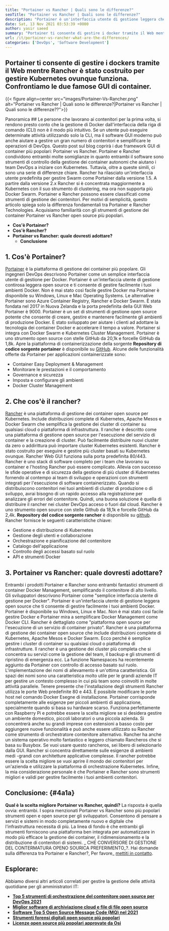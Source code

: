```yaml
---
title: "Portainer vs Rancher | Quali sono le differenze?" 
seoTitle: "Portainer vs Rancher | Quali sono le differenze?" 
description: "Portainer è un'interfaccia utente di gestione leggera che ti consente di gestire facilmente i tuoi diversi ambienti Docker mentre Rancher è stato costruito per gestire Kubernetes ovunque funziona." 
date: Sat, 13 Nov 2021 03:53:39 +0000
author: yasir saeed
summary: "Portainer ti consente di gestire i docker tramite il Web mentre Rancher è stato costruito per gestire Kubernetes ovunque funziona. Confrontiamo le due famose GUI di container." 
url: /it/portainer-vs-rancher-what-are-the-differences/
categories: ['DevOps', 'Software Development']
---
```


## Portainer ti consente di gestire i dockers tramite il Web mentre Rancher è stato costruito per gestire Kubernetes ovunque funziona. Confrontiamo le due famose GUI di container.

{{< figure align=center src="images/Portainer-Vs-Rancher.png" alt="Portainer vs Rancher | Quali sono le differenze?|Portainer vs Rancher | Quali sono le differenze??">}}


Panoramica ##
Le persone che lavorano ai contenitori per la prima volta, si rendono presto conto che la gestione di Docker dall'interfaccia della riga di comando (CLI) non è il modo più intuitivo. Se un utente può eseguire determinate attività utilizzando solo la CLI, ma il software GUI moderno può anche aiutare a gestire un gran numero di contenitori e semplificare le operazioni di DevOps. Questo post sul blog coprirà i due framework GUI di container più popolari: Portainer vs Rancher.
Portainer e Rancher condividono entrambi molte somiglianze in quanto entrambi il software sono strumenti di controllo della gestione dei container autonomi che aiutano i team DevOps a iniziare con Kubernetes. Tuttavia, oltre a queste simili, ci sono una serie di differenze chiare. Rancher ha rilasciato un'interfaccia utente predefinita per gestire Swarm come Portainer dalla versione 1.5. A partire dalla versione 2.x Rancher si è concentrata maggiormente a Kubernetes con il suo strumento di clustering, ma ora non supporta più Docker Swarm.
Portainer e Rancher possono essere classificati come strumenti di gestione dei contenitori. Per motivi di semplicità, questo articolo spiega solo la differenza fondamentali tra Portainer e Rancher Technologies. Acquisiamo familiarità con gli strumenti di gestione dei container Portainer vs Rancher open source più popolari.
* **Cos'è Portainer?** 
* **Cos'è Rancher?** 
* **Portainer vs Rancher: quale dovresti adottare?** 
  * **Conclusione** 

## **1. Cos'è Portainer?** 
[Portainer][1] è la piattaforma di gestione dei container più popolare. Gli ingegneri DevOps descrivono Portainer come un semplice interfaccia utente di gestione per Docker. Portainer è un'interfaccia utente di gestione contirosa leggera open source e ti consente di gestire facilmente i tuoi ambienti Docker. Non è mai stato così facile gestire Docker ma Portainer è disponibile su Windows, Linux e Mac Operating Systems. Le alternative Portainer sono Azure Container Registry, Rancher e Docker Swarm. È stata fondata nel 2017 in Nuova Zelanda e la porta predefinita della GUI Web Portainer è 9000.
Portainer è un set di strumenti di gestione open source potente che consente di creare, gestire e mantenere facilmente gli ambienti di produzione Docker. È stato sviluppato per aiutare i clienti ad adottare la tecnologia dei container Docker e accelerare il tempo a valore. Portainer si integra con Docker Swarm e Kubernetes Cluster Management. Portainer è uno strumento open source con stelle GitHub da 20,1k e forcelle GitHub da 1,8k. Apre la piattaforma di containerizzazione della sorgente **Repository di codice sorgente portainer** è disponibile su [GitHub][2]. Alcune delle funzionalità offerte da Portainer per applicazioni containerizzate sono:
  * Container Easy Deployment & Management
  * Monitorare le prestazioni e il comportamento
  * Governance e sicurezza
  * Imposta e configurare gli ambienti
  * Docker Cluster Management

## 2. Che cos'è il rancher?
[Rancher][3] è una piattaforma di gestione dei container open source per Kubernetes. Include distribuzioni complete di Kubernetes, Apache Mesos e Docker Swarm che semplifica la gestione dei cluster di container su qualsiasi cloud o piattaforma di infrastruttura. Il rancher è descritto come una piattaforma di gestione open source per l'esecuzione del servizio di container e la creazione di cluster. Può facilmente distribuire nuovi cluster da zero o addirittura può importare cluster Kubernetes esistenti. Rancher è stato costruito per eseguire e gestire più cluster basati su Kubernetes ovunque. Rancher Web GUI funziona sulla porta predefinita 80/443.
Rancher è uno stack di software completo per i team che lavorano su container e l'hosting Rancher può essere complicato. Allevia con successo le sfide operative e di sicurezza della gestione di più cluster di Kubernetes fornendo al contempo ai team di sviluppo e operazioni con strumenti integrati per l'esecuzione di software containerizzato. Quando si distribuiscono contenitori nei tuoi ambienti di cluster di produzione o di sviluppo, avrai bisogno di un rapido accesso alla registrazione per analizzare gli errori del contenitore. Quindi, una buona soluzione è quella di distribuire il rancher nei cluster DevOps acceso o fuori dal cloud. Rancher è uno strumento open source con stelle Github da 18,1k e forcelle GitHub da 2,4k. **Repository del codice sorgente rancher** è disponibile su [github][4]. Rancher fornisce le seguenti caratteristiche chiave:
  * Gestione e distribuzione di Kubernetes
  * Gestione degli utenti e collaborazione
  * Orchestrazione e pianificazione del contenitore
  * Catalogo dell'applicazione
  * Controllo degli accessi basato sul ruolo
  * API e strumenti Docker

## 3. Portainer vs Rancher: quale dovresti adottare?
Entrambi i prodotti Portainer e Rancher sono entrambi fantastici strumenti di container Docker Management, semplificando il contenitore di alto livello.
Gli sviluppatori descrivono Portainer come "semplice interfaccia utente di gestione per Docker". Portainer è un'interfaccia utente di gestione leggera open source che ti consente di gestire facilmente i tuoi ambienti Docker. Portainer è disponibile su Windows, Linux e Mac. Non è mai stato così facile gestire Docker e Portainer mira a semplificare Docker Management come Docker CLI.
Rancher è dettagliato come "piattaforma open source per l'esecuzione di un servizio di container privato". Rancher è una piattaforma di gestione dei container open source che include distribuzioni complete di Kubernetes, Apache Mesos e Docker Swarm. Ecco perché è semplice gestire i cluster di container su qualsiasi cloud o piattaforma di infrastrutture. Il rancher è una gestione dei cluster più completa che si concentra su servizi come la gestione del team, il backup e gli strumenti di ripristino di emergenza ecc.
La funzione Namespaces ha recentemente aggiunto da Portainer con controllo di accesso basato sul ruolo. L'implementazione dei nomi di allevamento è un'ottima caratteristica. Gli spazi dei nomi sono una caratteristica molto utile per le grandi aziende IT per gestire un contesto complesso in cui più team sono coinvolti in molte attività parallele. Tenere presente che l'installazione degli strumenti Rancher utilizza le porte Web predefinite 80 e 443. È possibile modificare le porte host nel comando Docker Esegne di installazione.
Portainer corrisponde completamente alle esigenze per piccoli ambienti di applicazione, specialmente quando si basa su hardware scarso. Funziona perfettamente con Raspberry Pi e potrebbe essere la scelta migliore se si desidera gestire un ambiente domestico, piccoli laboratori o una piccola azienda. Si concentrerà anche su grandi imprese con estensioni a basso costo per aggiungere nuove funzionalità e può anche essere utilizzato su Rancher come strumento di orchestratore contenitore alternativo. Rancher ha anche un sistema operativo molto fantastico e leggero chiamato Rancheros che si basa su Busybox. Se vuoi usare questo rancheros, sei libero di selezionarlo dalla GUI. Rancher si concentra direttamente sulle esigenze di ambienti medi -grandi con architetture applicative complesse. Il rancher potrebbe essere la scelta migliore se vuoi aprire il mondo dei contenitori per un'azienda e utilizzare la piattaforma di orchestrazione Kubernetes.
Infine, la mia considerazione personale è che Portainer e Rancher sono strumenti migliori e validi per gestire facilmente i tuoi ambienti contenitori.

## Conclusione: {#4a1a}

**Qual è la scelta migliore Portainer vs Rancher, quindi?** La risposta è quella ovvia: entrambi. I sopra menzionati Portainer vs Rancher sono più popolari strumenti open e open source per gli sviluppatori. Consentono di pensare a servizi e sistemi in modo completamente nuovo e digitale che l'infrastruttura necessita di più. La linea di fondo è che entrambi gli strumenti forniscono una piattaforma ben integrata per automatizzare in modo più efficace la gestione dei container, il ridimensionamento e la distribuzione di contenitori di sistemi.
_ CHE CONVERSORE DI GESTIONE DEL CONTERMATURA OPENO SOURICA PREFERIMENTO_?. Hai domande sulla differenza tra Portainer e Rancher?, Per favore_ [mettiti in contatto][5].

## Esplorare:
Abbiamo diversi altri articoli correlati per gestire la gestione delle attività quotidiane per gli amministratori IT:
* **[Top 5 strumenti di orchestrazione del contenitore open source per DevOps 2021][6]** 
* **[Miglior software di archiviazione cloud e file di file open source][7]** 
* **[Software Top 5 Open Source Message Code (MQ) nel 2021][8]** 
* **[Strumenti forensi digitali open source più popolari][9]** 
* **[Licenze open source più popolari approvate da Osi][10]** 



[1]: https://www.portainer.io/
[2]: https://github.com/portainer/portainer
[3]: https://rancher.com/
[4]: https://github.com/rancher/rancher
[5]: mailto:yasir.saeed@aspose.com
[6]: https://blog.containerize.com/devops/top-5-open-source-container-orchestration-tools-for-devops-in-2021/
[7]: https://products.containerize.com/backup-and-sync/
[8]: https://blog.containerize.com/message-queue-software/top-5-open-source-message-queue-software-in-2021/
[9]: https://blog.containerize.com/digital-forensic-tools/top-5-open-source-digital-forensic-tools-in-2021/
[10]: https://blog.containerize.com/licenses-standards/top-5-most-popular-osi-approved-open-source-licenses-of-2021/
